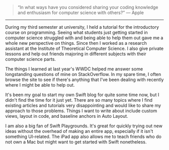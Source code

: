 > “In what ways have you considered sharing your coding knowledge and enthusiasm for computer science with others?” ― Apple

---

During my third semester at university, I held a tutorial for the introductory course on programming. Seeing what students just getting started in computer science struggled with and being able to help them out gave me a whole new perspective on things. Since then I worked as a research assistant at the Institute of Theoretical Computer Science. I also give private lessons and help out friends majoring in different subjects with their computer science parts.

The things I learned at last year's WWDC helped me answer some longstanding questions of mine on StackOverflow. In my spare time, I often browse the site to see if there's anything that I've been dealing with recently where I might be able to help out.

It's been my goal to start my own Swift blog for quite some time now, but I didn't find the time for it just yet. There are so many topics where I find existing articles and tutorials very disappointing and would like to share my approach to those problems. Things I want to write about include custom views, layout in code, and baseline anchors in Auto Layout.

I am also a big fan of Swift Playgrounds. It's great for quickly trying out new ideas without the overhead of making an entire app, especially if it isn't something UI-related. The iPad app also allows me to teach friends who do not own a Mac but might want to get started with Swift nonetheless.

